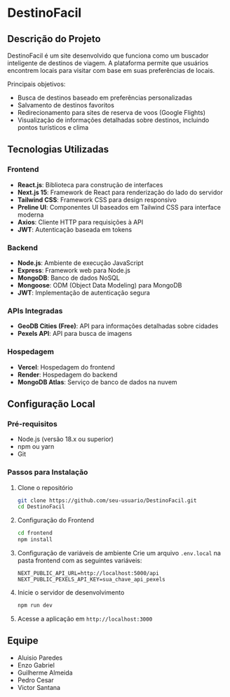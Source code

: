 # DestinoFacil

## Descrição do Projeto

DestinoFacil é um site desenvolvido que funciona como um buscador inteligente de destinos de viagem. A plataforma permite que usuários encontrem locais para visitar com base em suas preferências de locais.

Principais objetivos:
- Busca de destinos baseado em preferências personalizadas
- Salvamento de destinos favoritos
- Redirecionamento para sites de reserva de voos (Google Flights)
- Visualização de informações detalhadas sobre destinos, incluindo pontos turísticos e clima

## Tecnologias Utilizadas

### Frontend
- **React.js**: Biblioteca para construção de interfaces
- **Next.js 15**: Framework de React para renderização do lado do servidor
- **Tailwind CSS**: Framework CSS para design responsivo
- **Preline UI**: Componentes UI baseados em Tailwind CSS para interface moderna
- **Axios**: Cliente HTTP para requisições à API
- **JWT**: Autenticação baseada em tokens

### Backend
- **Node.js**: Ambiente de execução JavaScript
- **Express**: Framework web para Node.js
- **MongoDB**: Banco de dados NoSQL
- **Mongoose**: ODM (Object Data Modeling) para MongoDB
- **JWT**: Implementação de autenticação segura

### APIs Integradas
- **GeoDB Cities (Free)**: API para informações detalhadas sobre cidades
- **Pexels API**: API para busca de imagens

### Hospedagem
- **Vercel**: Hospedagem do frontend
- **Render**: Hospedagem do backend
- **MongoDB Atlas**: Serviço de banco de dados na nuvem

## Configuração Local

### Pré-requisitos
- Node.js (versão 18.x ou superior)
- npm ou yarn
- Git

### Passos para Instalação

1. Clone o repositório
   ```bash
   git clone https://github.com/seu-usuario/DestinoFacil.git
   cd DestinoFacil
   ```

2. Configuração do Frontend
   ```bash
   cd frontend
   npm install
   ```

3. Configuração de variáveis de ambiente
   Crie um arquivo `.env.local` na pasta frontend com as seguintes variáveis:
   ```
   NEXT_PUBLIC_API_URL=http://localhost:5000/api
   NEXT_PUBLIC_PEXELS_API_KEY=sua_chave_api_pexels
   ```

4. Inicie o servidor de desenvolvimento
   ```bash
   npm run dev
   ```

5. Acesse a aplicação em `http://localhost:3000`

## Equipe

- Aluisio Paredes
- Enzo Gabriel
- Guilherme Almeida
- Pedro Cesar
- Victor Santana
